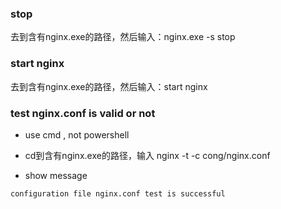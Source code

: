 

### stop

去到含有nginx.exe的路径，然后输入：nginx.exe -s stop

### start nginx

去到含有nginx.exe的路径，然后输入：start nginx

### test nginx.conf is valid or not 

- use cmd , not powershell

- cd到含有nginx.exe的路径，输入 nginx -t -c cong/nginx.conf

- show message
```txt
configuration file nginx.conf test is successful 
```
